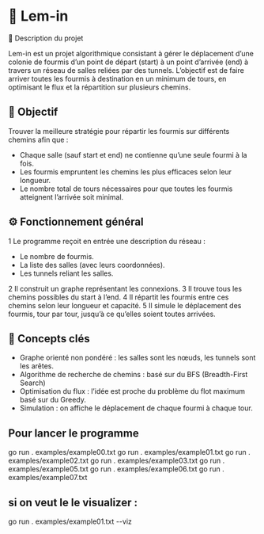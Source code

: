 # 🐜 Lem-in

📖 Description du projet

Lem-in est un projet algorithmique consistant à gérer le déplacement d’une colonie de fourmis d’un point de départ (start) à un point d’arrivée (end) à travers un réseau de salles reliées par des tunnels.
L’objectif est de faire arriver toutes les fourmis à destination en un minimum de tours, en optimisant le flux et la répartition sur plusieurs chemins.

## 🧩 Objectif

Trouver la meilleure stratégie pour répartir les fourmis sur différents chemins afin que :

- Chaque salle (sauf start et end) ne contienne qu’une seule fourmi à la fois.
- Les fourmis empruntent les chemins les plus efficaces selon leur longueur.
- Le nombre total de tours nécessaires pour que toutes les fourmis atteignent l’arrivée soit minimal.

## ⚙️ Fonctionnement général

1 Le programme reçoit en entrée une description du réseau :

- Le nombre de fourmis.
- La liste des salles (avec leurs coordonnées).
- Les tunnels reliant les salles.

2 Il construit un graphe représentant les connexions.
3 Il trouve tous les chemins possibles du start à l’end.
4 Il répartit les fourmis entre ces chemins selon leur longueur et capacité.
5 Il simule le déplacement des fourmis, tour par tour, jusqu’à ce qu’elles soient toutes arrivées.

## 🧠 Concepts clés

- Graphe orienté non pondéré : les salles sont les nœuds, les tunnels sont les arêtes.
- Algorithme de recherche de chemins : basé sur du BFS (Breadth-First Search)
- Optimisation du flux : l’idée est proche du problème du flot maximum basé sur du Greedy.
- Simulation : on affiche le déplacement de chaque fourmi à chaque tour.

## Pour lancer le programme

go run . examples/example00.txt
go run . examples/example01.txt
go run . examples/example02.txt
go run . examples/example03.txt
go run . examples/example05.txt
go run . examples/example06.txt
go run . examples/example07.txt

## si on veut le le visualizer :

go run . examples/example01.txt --viz
